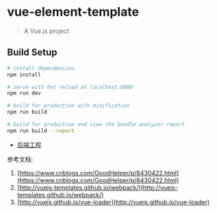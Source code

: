 # vue-element-template

> A Vue.js project

## Build Setup

``` bash
# install dependencies
npm install

# serve with hot reload at localhost:8080
npm run dev

# build for production with minification
npm run build

# build for production and view the bundle analyzer report
npm run build --report
```
- [后端工程](https://github.com/jukejuke/springboot2-vuebackgroud-template)

参考文档:
1. [https://www.cnblogs.com/GoodHelper/p/8430422.html](https://www.cnblogs.com/GoodHelper/p/8430422.html)
2. [http://vuejs-templates.github.io/webpack/](http://vuejs-templates.github.io/webpack/)
3. [http://vuejs.github.io/vue-loader](http://vuejs.github.io/vue-loader)
